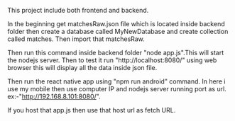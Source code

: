 This project include both frontend  and backend.



In the beginning get matchesRaw.json file which is located inside backend folder then create a database called MyNewDatabase and create collection called matches. Then import that matchesRaw.

Then run this command inside backend folder "node app.js".This will start the nodejs server. Then to test it run "http://localhost:8080/" using web browser this will display all the data inside json file.

Then run the react native app using "npm run android" command. In here i use my mobile then use computer IP and nodejs server running port as url. ex:-"http://192.168.8.101:8080/".

If you host that app.js then use that host url as fetch URL.
